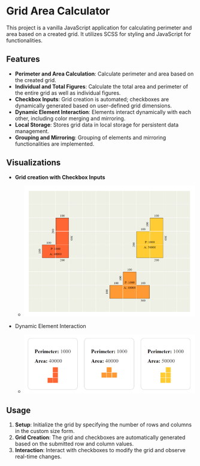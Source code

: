 # Grid Area Calculator
<!-- LINK TO DEPLOYED PAGE should be here -->
This project is a vanilla JavaScript application for calculating perimeter and area based on a created grid. It utilizes SCSS for styling and JavaScript for functionalities.

## Features

- **Perimeter and Area Calculation**: Calculate perimeter and area based on the created grid.
- **Individual and Total Figures**: Calculate the total area and perimeter of the entire grid as well as individual figures.
- **Checkbox Inputs**: Grid creation is automated; checkboxes are dynamically generated based on user-defined grid dimensions.
- **Dynamic Element Interaction**: Elements interact dynamically with each other, including color merging and mirroring.
- **Local Storage**: Stores grid data in local storage for persistent data management.
- **Grouping and Mirroring**: Grouping of elements and mirroring functionalities are implemented.



## Visualizations
<!-- checkbox inputs, css grid -->
- **Grid creation with Checkbox Inputs**
    - ![Grid](images/checkbox-inputs.png)

- Dynamic Element Interaction
    - ![Grouped Mirrored Elements with Perimeters](images/mirrored-groups.png)

## Usage

1. **Setup**: Initialize the grid by specifying the number of rows and columns in the custom size form.
2. **Grid Creation**: The grid and checkboxes are automatically generated based on the submitted row and column values.
3. **Interaction**: Interact with checkboxes to modify the grid and observe real-time changes.
